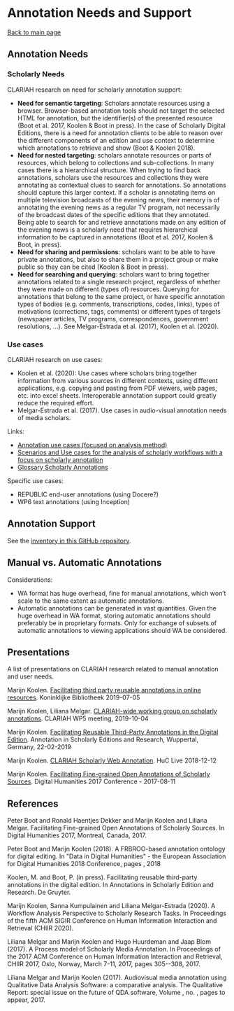 # Annotation Needs and Support

[Back to main page](../README.md)

## Annotation Needs

### Scholarly Needs

CLARIAH research on need for scholarly annotation support:

* **Need for semantic targeting**: Scholars annotate resources using a browser. Browser-based annotation tools should not target the selected HTML for annotation, but the identifier(s) of the presented resource  (Boot et al. 2017, Koolen & Boot in press). In the case of Scholarly Digital Editions, there is a need for annotation clients to be able to reason over the different components of an edition and use context to determine which annotations to retrieve and show (Boot & Koolen 2018).
* **Need for nested targeting**: scholars annotate resources or parts of resources, which belong to collections and sub-collections. In many cases there is a hierarchical structure. When trying to find back annotations, scholars use the resources and collections they were annotating as contextual clues to search for annotations. So annotations should capture this larger context. If a scholar is annotating items on multiple television broadcasts of the evening news, their memory is of annotating the evening news as a regular TV program, not necessarily of the broadcast dates of the specific editions that they annotated. Being able to search for and retrieve annotations made on any edition of the evening news is a scholarly need that requires hierarchical information to be captured in annotations (Boot et al. 2017, Koolen & Boot, in press). 
* **Need for sharing and permissions**: scholars want to be able to have private annotations, but also to share them in a project group or make public so they can be cited (Koolen & Boot in press).
* **Need for searching and querying**: scholars want to bring together annotations related to a single research project, regardless of whether they were made on different (types of) resources. Querying for annotations that belong to the same project, or have specific annotation types of bodies (e.g. comments, transcriptions, codes, links), types of motivations (corrections, tags, comments) or different types of targets (newspaper articles, TV programs, correspondences, government resolutions, …). See Melgar-Estrada et al. (2017), Koolen et al. (2020).

### Use cases

CLARIAH research on use cases:

* Koolen et al. (2020): Use cases where scholars bring together information from various sources in different contexts, using different applications, e.g. copying and pasting from PDF viewers, web pages, etc. into excel sheets. Interoperable annotation support could greatly reduce the required effort.
* Melgar-Estrada et al. (2017). Use cases in audio-visual annotation needs of media scholars.

Links:

* [Annotation use cases (focused on analysis method)](https://docs.google.com/spreadsheets/d/1h2uHh7V_kRu-MVVQlS0yEysxCiFK_Yp6jt-KesZyULU/edit#gid=0)
* [Scenarios and Use cases for the analysis of scholarly workflows with a focus on scholarly annotation](https://docs.google.com/document/d/1RapgQFmY2BtqH8TRs4Cx4ZIm47MIqJVXH20sqso7i4w/edit#)
* [Glossary Scholarly Annotations](https://docs.google.com/document/d/1Oqg_kgfZiawCIUQBErgR7HuT3nKzMJ9hZt4o7Zo7bI4/edit#heading=h.6e8zrz38eo83)

Specific use cases:

* REPUBLIC end-user annotations (using Docere?)
* WP6 text annotations (using Inception)

## Annotation Support

See the [inventory in this GitHub repository](https://github.com/CLARIAH/IG-Annotation/blob/master/inventory.md).

## Manual vs. Automatic Annotations

Considerations:

* WA format has huge overhead, fine for manual annotations, which won’t scale to the same extent as automatic annotations.
* Automatic annotations can be generated in vast quantities. Given the huge overhead in WA format, storing automatic annotations should preferably be in proprietary formats. Only for exchange of subsets of automatic annotations to viewing applications should WA be considered.

## Presentations

A list of presentations on CLARIAH research related to manual annotation and user needs.

Marijn Koolen. [Facilitating third party reusable annotations in online resources](https://docs.google.com/presentation/d/1sfM66pQTQCmriv6wAxN8Wqu_omsdh8jsgtyUP3Y9z_M/edit#slide=id.p). Koninklijke Bibliotheek 2019-07-05

Marijn Koolen, Liliana Melgar. [CLARIAH-wide working group on scholarly annotations](https://docs.google.com/presentation/d/1PxfB_U5BY6pyTcjxKkrb3KLFAnIPwZRmtmujqxCJf44/edit). CLARIAH WP5 meeting, 2019-10-04

Marijn Koolen. [Facilitating Reusable Third-Party Annotations in the Digital Edition](https://docs.google.com/presentation/d/1kiuLGXwGTcgPZZlviAnSTGRGgGzVl3zObB-SH0LnV_k/edit#slide=id.p). Annotation in Scholarly Editions and Research, Wuppertal, Germany, 22-02-2019

Marijn Koolen. [CLARIAH Scholarly Web Annotation](https://docs.google.com/presentation/d/1XGJYJPgdr6lqHT0-ocHxGmg166KmUVYL89gHhylPAgU/edit#slide=id.p). HuC Live 2018-12-12

Marijn Koolen. [Facilitating Fine-grained Open Annotations of Scholarly Sources](https://docs.google.com/presentation/d/1Xlo75WSbo_Uwr8-ikd1bl_NV_HsRG_VfoJeLz9vHS4I/edit#slide=id.p). Digital Humanities 2017 Conference - 2017-08-11

## References

Peter Boot and Ronald Haentjes Dekker and Marijn Koolen and Liliana Melgar. Facilitating Fine-grained Open Annotations of Scholarly Sources. In Digital Humanities 2017, Montreal, Canada, 2017.

Peter Boot and Marijn Koolen (2018). A FRBROO-based annotation ontology for digital editing. In "Data in Digital Humanities" - the European Association for Digital Humanities 2018 Conference, pages , 2018

Koolen, M. and Boot, P. (in press). Facilitating reusable third-party annotations in the digital edition. In Annotations in Scholarly Edition and Research. De Gruyter.

Marijn Koolen, Sanna Kumpulainen and Liliana Melgar-Estrada (2020). A Workflow Analysis Perspective to Scholarly Research Tasks. In Proceedings of the fifth ACM SIGIR Conference on Human Information Interaction and Retrieval (CHIIR 2020).

Liliana Melgar and Marijn Koolen and Hugo Huurdeman and Jaap Blom (2017). A Process model of Scholarly Media Annotation. In Proceedings of the 2017 ACM Conference on Human Information Interaction and Retrieval, CHIIR 2017, Oslo, Norway, March 7-11, 2017, pages 305--308, 2017.

Liliana Melgar and Marijn Koolen (2017). Audiovisual media annotation using Qualitative Data Analysis Software: a comparative analysis. The Qualitative Report: special issue on the future of QDA software, Volume , no. , pages to appear, 2017.
